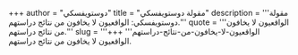 +++
author = "دوستويفسكي"
title = "مقولة دوستويفسكي"
description = '''مقولة دوستويفسكي: الواقعيون لا يخافون من نتائج دراستهم.'''
quote = '''الواقعيون لا يخافون من نتائج دراستهم.'''
slug = '''الواقعيون-لا-يخافون-من-نتائج-دراستهم'''
+++
الواقعيون لا يخافون من نتائج دراستهم.
